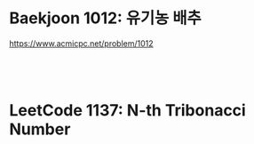 # Baekjoon 1012: 유기농 배추 
https://www.acmicpc.net/problem/1012


```python 





```



# LeetCode 1137: N-th Tribonacci Number 

```python 



```